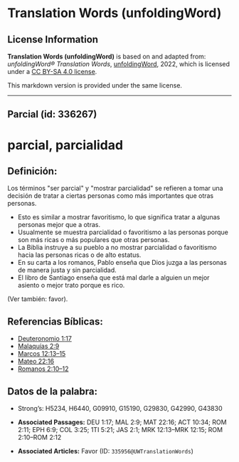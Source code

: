 # Translation Words (unfoldingWord)

## License Information

**Translation Words (unfoldingWord)** is based on and adapted from: _unfoldingWord® Translation Words_, [unfoldingWord](https://unfoldingword.org/utw), 2022, which is licensed under a [CC BY-SA 4.0 license](https://creativecommons.org/licenses/by-sa/4.0/legalcode.en).

This markdown version is provided under the same license.



--------------------------------

## Parcial (id: 336267)

parcial, parcialidad
====================

Definición:
-----------

Los términos "ser parcial" y "mostrar parcialidad" se refieren a tomar una decisión de tratar a ciertas personas como más importantes que otras personas.

* Esto es similar a mostrar favoritismo, lo que significa tratar a algunas personas mejor que a otras.
* Usualmente se muestra parcialidad o favoritismo a las personas porque son más ricas o más populares que otras personas.
* La Biblia instruye a su pueblo a no mostrar parcialidad o favoritismo hacia las personas ricas o de alto estatus.
* En su carta a los romanos, Pablo enseña que Dios juzga a las personas de manera justa y sin parcialidad.
* El libro de Santiago enseña que está mal darle a alguien un mejor asiento o mejor trato porque es rico.

(Ver también: favor).

Referencias Bíblicas:
---------------------

* [Deuteronomio 1:17](https://ref.ly/Deut1:17)
* [Malaquías 2:9](https://ref.ly/Mal2:9)
* [Marcos 12:13–15](https://ref.ly/Mark12:13-Mark12:15)
* [Mateo 22:16](https://ref.ly/Matt22:16)
* [Romanos 2:10–12](https://ref.ly/Rom2:10-Rom2:12)

Datos de la palabra:
--------------------

* Strong’s: H5234, H6440, G09910, G15190, G29830, G42990, G43830

* **Associated Passages:** DEU 1:17; MAL 2:9; MAT 22:16; ACT 10:34; ROM 2:11; EPH 6:9; COL 3:25; 1TI 5:21; JAS 2:1; MRK 12:13–MRK 12:15; ROM 2:10–ROM 2:12
* **Associated Articles:** Favor (ID: `335956@UWTranslationWords`)

